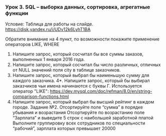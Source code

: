 ### Урок 3. SQL – выборка данных, сортировка, агрегатные функции
Условие:
Таблица для работы на слайде.
https://disk.yandex.ru/i/UDv12k6LyhT1BA

Обратите внимание на 4 пункт, по возможности покажите применение операторов LIKE, WHERE
1. Напишите запрос, который сосчитал бы все суммы заказов, выполненных 1 января 2016 года.
2. Напишите запрос, который сосчитал бы число различных, отличных от NULL значений поля city в таблице заказчиков.
3. Напишите запрос, который выбрал бы наименьшую сумму для каждого заказчика.
4*. Напишите запрос, который бы выбирал заказчиков чьи имена начинаются с буквы Г. Используется оператор "LIKE": https://dev.mysql.com/doc/refman/8.0/en/string-comparison-functions.html
5. Напишите запрос, который выбрал бы высший рейтинг в каждом городе.
Задание №2.
Отсортируйте поле “сумма” в порядке убывания и возрастания
Отсортируйте по возрастанию поле “Зарплата” и выведите 5 строк с наибольшей заработной платой
Выполните группировку всех сотрудников по специальности “рабочий”, зарплата которых превышает 20000

